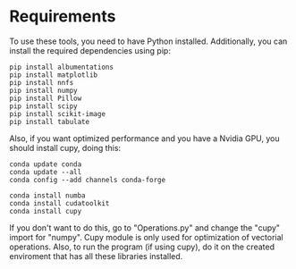 # Requirements

To use these tools, you need to have Python installed. Additionally, you can install the required dependencies using pip:

```shell
pip install albumentations
pip install matplotlib
pip install nnfs
pip install numpy
pip install Pillow
pip install scipy
pip install scikit-image
pip install tabulate
```

Also, if you want optimized performance and you have a Nvidia GPU, you should install cupy, doing this:

```shell
conda update conda
conda update --all
conda config --add channels conda-forge

conda install numba
conda install cudatoolkit
conda install cupy
```

If you don't want to do this, go to "Operations.py" and change the "cupy" import for "numpy". Cupy module is only used for optimization of vectorial operations. Also, to run the program (if using cupy), do it on the created enviroment that has all these libraries installed.
